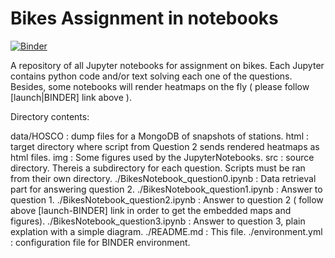 # Bikes Assignment in notebooks

[![Binder](https://mybinder.org/badge.svg)](https://mybinder.org/v2/gh/a-torrano-m/BikeZeus/master)

A repository of all Jupyter notebooks for assignment on bikes.
Each Jupyter contains python code and/or text solving each one of the questions.
Besides, some notebooks will render heatmaps on the fly ( please follow [launch|BINDER] link above ).

Directory contents:

data/HOSCO : dump files for a MongoDB of snapshots of stations.
html : target directory where script from Question 2 sends rendered heatmaps as html files.
img  : Some figures used by the JupyterNotebooks.
src  : source directory. Thereis a subdirectory for each question. Scripts must be ran from 
    their own directory.
./BikesNotebook_question0.ipynb : Data retrieval part for answering question 2.
./BikesNotebook_question1.ipynb : Answer to question 1.
./BikesNotebook_question2.ipynb : Answer to question 2 ( follow above [launch-BINDER] link 
in order to get the embedded maps and figures).
./BikesNotebook_question3.ipynb : Answer to question 3, plain explation with a simple diagram.
./README.md 			: This file.
./environment.yml		: configuration file for BINDER environment.


 
